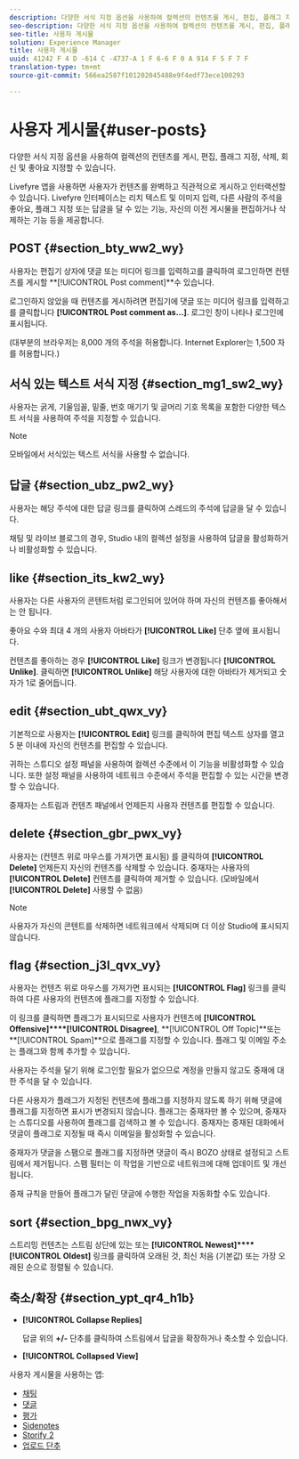 ```yaml
---
description: 다양한 서식 지정 옵션을 사용하여 컬렉션의 컨텐츠를 게시, 편집, 플래그 지정, 삭제, 회신 및 좋아요 지정할 수 있습니다.
seo-description: 다양한 서식 지정 옵션을 사용하여 컬렉션의 컨텐츠를 게시, 편집, 플래그 지정, 삭제, 회신 및 좋아요 지정할 수 있습니다.
seo-title: 사용자 게시물
solution: Experience Manager
title: 사용자 게시물
uuid: 41242 F 4 D -614 C -4737-A 1 F 6-6 F 0 A 914 F 5 F 7 F
translation-type: tm+mt
source-git-commit: 566ea2587f101202045488e9f4edf73ece100293

---
```



# 사용자 게시물{#user-posts}

다양한 서식 지정 옵션을 사용하여 컬렉션의 컨텐츠를 게시, 편집, 플래그 지정, 삭제, 회신 및 좋아요 지정할 수 있습니다.

Livefyre 앱을 사용하면 사용자가 컨텐츠를 완벽하고 직관적으로 게시하고 인터랙션할 수 있습니다. Livefyre 인터페이스는 리치 텍스트 및 이미지 입력, 다른 사람의 주석을 좋아요, 플래그 지정 또는 답글을 달 수 있는 기능, 자신의 이전 게시물을 편집하거나 삭제하는 기능 등을 제공합니다.

## POST {#section_bty_ww2_wy}

사용자는 편집기 상자에 댓글 또는 미디어 링크를 입력하고를 클릭하여 로그인하면 컨텐츠를 게시할 **[!UICONTROL Post comment]**수 있습니다.

로그인하지 않았을 때 컨텐츠를 게시하려면 편집기에 댓글 또는 미디어 링크를 입력하고를 클릭합니다 **[!UICONTROL Post comment as…]**. 로그인 창이 나타나 로그인에 표시됩니다.

(대부분의 브라우저는 8,000 개의 주석을 허용합니다. Internet Explorer는 1,500 자를 허용합니다.)

## 서식 있는 텍스트 서식 지정 {#section_mg1_sw2_wy}

사용자는 굵게, 기울임꼴, 밑줄, 번호 매기기 및 글머리 기호 목록을 포함한 다양한 텍스트 서식을 사용하여 주석을 지정할 수 있습니다.

>[!NOTE]
>
>모바일에서 서식있는 텍스트 서식을 사용할 수 없습니다.

## 답글 {#section_ubz_pw2_wy}

사용자는 해당 주석에 대한 답글 링크를 클릭하여 스레드의 주석에 답글을 달 수 있습니다.

채팅 및 라이브 블로그의 경우, Studio 내의 컬렉션 설정을 사용하여 답글을 활성화하거나 비활성화할 수 있습니다.

## like {#section_its_kw2_wy}

사용자는 다른 사용자의 콘텐트처럼 로그인되어 있어야 하며 자신의 컨텐츠를 좋아해서는 안 됩니다.

좋아요 수와 최대 4 개의 사용자 아바타가 **[!UICONTROL Like]** 단추 옆에 표시됩니다.

컨텐츠를 좋아하는 경우 **[!UICONTROL Like]** 링크가 변경됩니다 **[!UICONTROL Unlike]**. 클릭하면 **[!UICONTROL Unlike]** 해당 사용자에 대한 아바타가 제거되고 숫자가 1로 줄어듭니다.

## edit {#section_ubt_qwx_vy}

기본적으로 사용자는 **[!UICONTROL Edit]** 링크를 클릭하여 편집 텍스트 상자를 열고 5 분 이내에 자신의 컨텐츠를 편집할 수 있습니다.

귀하는 스튜디오 설정 패널을 사용하여 컬렉션 수준에서 이 기능을 비활성화할 수 있습니다. 또한 설정 패널을 사용하여 네트워크 수준에서 주석을 편집할 수 있는 시간을 변경할 수 있습니다.

중재자는 스트림과 컨텐츠 패널에서 언제든지 사용자 컨텐츠를 편집할 수 있습니다.

## delete {#section_gbr_pwx_vy}

사용자는 (컨텐츠 위로 마우스를 가져가면 표시됨) 를 클릭하여 **[!UICONTROL Delete]** 언제든지 자신의 컨텐츠를 삭제할 수 있습니다. 중재자는 사용자의 **[!UICONTROL Delete]** 컨텐츠를 클릭하여 제거할 수 있습니다. (모바일에서 **[!UICONTROL Delete]** 사용할 수 없음)

>[!NOTE]
>
>사용자가 자신의 콘텐트를 삭제하면 네트워크에서 삭제되며 더 이상 Studio에 표시되지 않습니다.

## flag {#section_j3l_qvx_vy}

사용자는 컨텐츠 위로 마우스를 가져가면 표시되는 **[!UICONTROL Flag]** 링크를 클릭하여 다른 사용자의 컨텐츠에 플래그를 지정할 수 있습니다.

이 링크를 클릭하면 플래그가 표시되므로 사용자가 컨텐츠에 **[!UICONTROL Offensive]****[!UICONTROL Disagree]**, **[!UICONTROL Off Topic]**또는 **[!UICONTROL Spam]**으로 플래그를 지정할 수 있습니다. 플래그 및 이메일 주소는 플래그와 함께 추가할 수 있습니다.

사용자는 주석을 달기 위해 로그인할 필요가 없으므로 계정을 만들지 않고도 중재에 대한 주석을 달 수 있습니다.

다른 사용자가 플래그가 지정된 컨텐츠에 플래그를 지정하지 않도록 하기 위해 댓글에 플래그를 지정하면 표시가 변경되지 않습니다. 플래그는 중재자만 볼 수 있으며, 중재자는 스튜디오를 사용하여 플래그를 검색하고 볼 수 있습니다. 중재자는 중재된 대화에서 댓글이 플래그로 지정될 때 즉시 이메일을 활성화할 수 있습니다.

중재자가 댓글을 스팸으로 플래그를 지정하면 댓글이 즉시 BOZO 상태로 설정되고 스트림에서 제거됩니다. 스팸 필터는 이 작업을 기반으로 네트워크에 대해 업데이트 및 개선됩니다.

중재 규칙을 만들어 플래그가 달린 댓글에 수행한 작업을 자동화할 수도 있습니다.

## sort {#section_bpg_nwx_vy}

스트리밍 컨텐츠는 스트림 상단에 있는 또는 **[!UICONTROL Newest]****[!UICONTROL Oldest]** 링크를 클릭하여 오래된 것, 최신 처음 (기본값) 또는 가장 오래된 순으로 정렬될 수 있습니다.

## 축소/확장 {#section_ypt_qr4_h1b}

* **[!UICONTROL Collapse Replies]**

   답글 위의 **+/-** 단추를 클릭하여 스트림에서 답글을 확장하거나 축소할 수 있습니다.

* **[!UICONTROL Collapsed View]**



사용자 게시물을 사용하는 앱:

* [채팅](/help/using/c-about-apps/c-chat-app/c-chat-app.md#c_chat_app)
* [댓글](/help/using/c-about-apps/c-comments/c-comments.md)
* [평가](/help/using/c-about-apps/c-reviews-app/c-reviews-app.md#c_reviews_app)
* [Sidenotes](/help/using/c-about-apps/c-sidenotes-app/c-sidenotes-app.md#c_sidenotes_app)
* [Storify 2](/help/using/c-about-apps/c-storify2/c-storify2.md#c_storify2)
* [업로드 단추](/help/using/c-about-apps/c-upload-button-app/c-upload-button-app.md#c_upload_button_app)

